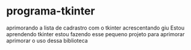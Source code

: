 # programa-tkinter
 aprimorando a lista de cadrastro com o tkinter acrescentando giu
Estou aprendendo tkinter estou fazendo esse pequeno projeto para aprimorar
aprimorar o uso dessa biblioteca
